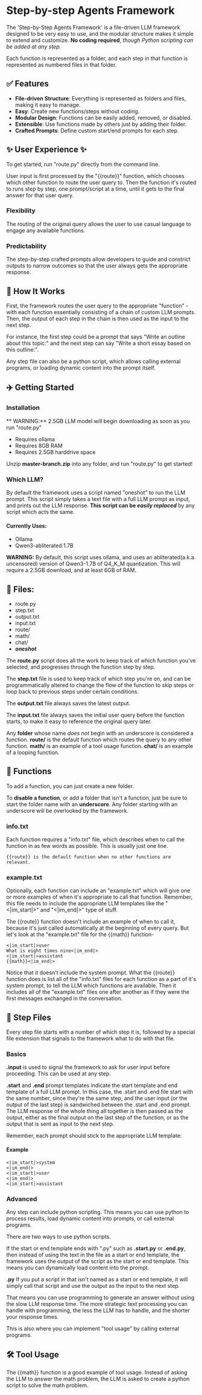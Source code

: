 # Step-by-step Agents Framework

The 'Step-by-Step Agents Framework' is a file-driven LLM framework designed to be very easy to use, and the modular structure makes it simple to extend and customize. **No coding required**, _though Python scripting can be added at any step._

Each function is represented as a folder, and each step in that function is represented as numbered files in that folder.

## ✅ Features

- **File-driven Structure**: Everything is represented as folders and files, making it easy to manage.
- **Easy**: Create new functions/steps without coding.
- **Modular Design**: Functions can be easily added, removed, or disabled.
- **Extensible**: Use functions made by others just by adding their folder.
- **Crafted Prompts**: Define custom start/end prompts for each step.

## ✨ User Experience ✨

To get started, run "route.py" directly from the command line.

User input is first processed by the "{{route}}" function, which chooses which other function to route the user query to. Then the function it's routed to runs step by step, one prompt/script at a time, until it gets to the final answer for that user query.

### Flexibility

The routing of the original query allows the user to use casual language to engage any available functions.

### Predictability

The step-by-step crafted prompts allow developers to guide and constrict outputs to narrow outcomes so that the user always gets the appropriate response.

## 🧠 How It Works

First, the framework routes the user query to the appropriate "function" - with each function essentially consisting of a chain of custom LLM prompts. Then, the output of each step in the chain is then used as the input to the next step.

For instance, the first step could be a prompt that says "Write an outline about this topic:" and the next step can say "Write a short essay based on this outline:".

Any step file can also be a python script, which allows calling external programs, or loading dynamic content into the prompt itself.

## ✈️ Getting Started

### Installation

** WARNING:** 2.5GB LLM model will begin downloading as soon as you run "route.py"

* Requires ollama
* Requires 8GB RAM
* Requires 2.5GB harddrive space

Unzip **master-branch.zip** into any folder, and run "route.py" to get started!

### Which LLM?

By default the framework uses a script named "oneshot" to run the LLM prompt. This script simply takes a text file with a full LLM prompt as input, and prints out the LLM response. **This script can be _easily replaced_** by any script which acts the same.

#### Currently Uses: 

- Ollama
- Qwen3-abliterated:1.7B

**WARNING:** By default, this script uses ollama, and uses an abliterated(a.k.a. uncensored) version of Qwen3-1.7B of Q4_K_M quantization. This will require a 2.5GB download, and at least 6GB of RAM.

## 📂 Files:

- route.py
- step.txt
- output.txt
- input.txt
- route/
- math/
- chat/
- _**oneshot**_

The **route.py** script does all the work to keep track of which function you've selected, and progresses through the function step by step.

The **step.txt** file is used to keep track of which step you're on, and can be programmatically altered to change the flow of the function to skip steps or loop back to previous steps under certain conditions.

The **output.txt** file always saves the latest output.

The **input.txt** file always saves the initial user query before the function starts, to make it easy to reference the original query later.

Any **folder** whose name _does not_ begin with an underscore is considered a function. **route/** is the default function which routes the query to any other function. **math/** is an example of a tool usage function. **chat/** is an example of a looping function.

## 🧩 Functions

To add a function, you can just create a new folder.

To **disable a function**, or add a folder that isn't a function, just be sure to start the folder name with an **underscore**. Any folder starting with an underscore will be overlooked by the framework.

### info.txt

Each function requires a "info.txt" file, which describes when to call the function in as few words as possible. This is usually just one line.

```
{{route}} is the default function when no other functions are relevant.
```

### example.txt

Optionally, each function can include an "example.txt" which will give one or more examples of when it's appropriate to call that function. Remember, this file needs to include the appropriate LLM templates like the "<|im_start|>" and "<|im_end|>" type of stuff.

The {{route}} function doesn't include an example of when to call it, because it's just called automatically at the beginning of every query. But let's look at the "example.txt" file for the {{math}} function-

```
<|im_start|>user
What is eight times nine<|im_end|>
<|im_start|>assistant
{{math}}<|im_end|>
```

Notice that it doesn't include the system prompt. What the {{route}} function does is list all of the "info.txt" files for each function as a part of it's system prompt, to tell the LLM which functions are available. Then it includes all of the "example.txt" files one after another as if they were the first messages exchanged in the conversation.

## 👣 Step Files

Every step file starts with a number of which step it is, followed by a special file extension that signals to the framework what to do with that file.

### Basics

**.input** is used to signal the framework to ask for user input before proceeding. This can be used at any step.

**.start** and **.end** prompt templates indicate the start template and end template of a full LLM prompt. In this case, the .start and .end file start with the same number, since they're the same step, and the user input (or the output of the last step) is sandwiched between the .start and .end prompt. The LLM response of the whole thing all together is then passed as the output, either as the final output on the last step of the function, or as the output that is sent as input to the next step.

Remember, each prompt should stick to the appropriate LLM template:

#### Example

```
<|im_start|>system
<|im_end|>
<|im_start|>user
<|im_end|>
<|im_start|>assistant
```

### Advanced

Any step can include python scripting. This means you can use python to process results, load dynamic content into prompts, or call external programs.

There are two ways to use python scripts.

If the start or end template ends with ".py" such as **.start.py** or **.end.py**, then instead of using the text in the file as a start or end template, the framework uses the output of the script as the start or end template. This means you can dynamically load content into the prompt.

**.py**
If you put a script in that isn't named as a start or end template, it will simply call that script and use the output as the input to the next step. 

That means you can use programming to generate an answer without using the slow LLM response time. The more strategic text processing you can handle with programming, the less the LLM has to handle, and the shorter your response times.

This is also where you can implement "tool usage" by calling external programs.

## 🛠 Tool Usage

The {{math}} function is a good example of tool usage. Instead of asking the LLM to answer the math problem, the LLM is asked to create a python script to solve the math problem.

